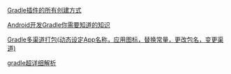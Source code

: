 [Gradle插件的所有创建方式](https://mp.weixin.qq.com/s?__biz=MzIwMTAzMTMxMg==&mid=2649492683&idx=1&sn=834c7dd084af2d446e84a2865a5c2b9c&chksm=8eec8734b99b0e221407fbf95004fd1a0abc5a2bb2a78a5a66edb1841fda6149874cbebc0295&mpshare=1&scene=23&srcid=05296OlfPQE8agtZtipW3L5v#rd)

[Android开发Gradle你需要知道的知识](https://www.jianshu.com/p/8b8a550246bd)

[Gradle多渠道打包(动态设定App名称，应用图标，替换常量，更改包名，变更渠道)](https://www.jianshu.com/p/533240d222d3)

[gradle超详细解析](https://www.jianshu.com/p/822e44a5ea97)
